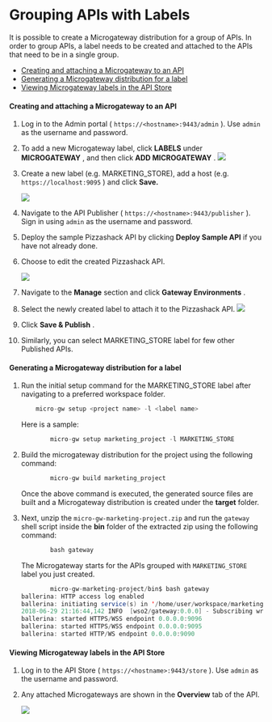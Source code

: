 # Grouping APIs with Labels

It is possible to create a Microgateway distribution for a group of APIs. In order to group APIs, a label needs to be created and attached to the APIs that need to be in a single group.

-   [Creating and attaching a Microgateway to an API](#GroupingAPIswithLabels-CreatingandattachingaMicrogatewaytoanAPI)
-   [Generating a Microgateway distribution for a label](#GroupingAPIswithLabels-GeneratingaMicrogatewaydistributionforalabel)
-   [Viewing Microgateway labels in the API Store](#GroupingAPIswithLabels-ViewingMicrogatewaylabelsintheAPIStore)

#### Creating and attaching a Microgateway to an API

1.  Log in to the Admin portal ( `https://<hostname>:9443/admin` ). Use `admin` as the username and password.

2.  To add a new Microgateway label, click **LABELS** under **MICROGATEWAY** , and then click **ADD MICROGATEWAY** .
    ![]({{base_path}}/assets/attachments/103333763/103333764.png)
3.  Create a new label (e.g. MARKETING\_STORE), add a host (e.g. `https://localhost:9095` ) and click **Save.**

    ![]({{base_path}}/assets/attachments/103333763/103333765.png)

4.  Navigate to the API Publisher ( `https://<hostname>:9443/publisher` ). Sign in using `admin` as the username and password.
5.  Deploy the sample Pizzashack API by clicking **Deploy Sample API** if you have not already done.
6.  Choose to edit the created Pizzashack API.

    ![]({{base_path}}/assets/attachments/103333763/103333766.png)

7.  Navigate to the **Manage** section and click **Gateway Environments** .

8.  Select the newly created label to attach it to the Pizzashack API.
    ![]({{base_path}}/assets/attachments/103333763/103333767.png)
9.  Click **Save & Publish** .
10. Similarly, you can select MARKETING\_STORE label for few other Published APIs.

#### Generating a Microgateway distribution for a label

1.  Run the initial setup command for the MARKETING\_STORE label after navigating to a preferred workspace folder.

    ``` java
        micro-gw setup <project name> -l <label name> 
    ```

    Here is a sample:

    ``` java
            micro-gw setup marketing_project -l MARKETING_STORE 
    ```

2.  Build the microgateway distribution for the project using the following command:

    ``` java
            micro-gw build marketing_project
    ```

    Once the above command is executed, the generated source files are built and a Microgateway distribution is created under the **target** folder.

3.  Next, unzip the `micro-gw-marketing-project.zip` and run the `gateway` shell script inside the **bin** folder of the extracted zip using the following command:

    ``` java
            bash gateway 
    ```

    The Microgateway starts for the APIs grouped with `MARKETING_STORE` label you just created.

    ``` java
            micro-gw-marketing-project/bin$ bash gateway
    ballerina: HTTP access log enabled
    ballerina: initiating service(s) in '/home/user/workspace/marketing-project/target/micro-gw-marketing-project/exec/marketing-project.balx'
    2018-06-29 21:16:44,142 INFO  [wso2/gateway:0.0.0] - Subscribing writing method to event stream 
    ballerina: started HTTPS/WSS endpoint 0.0.0.0:9096
    ballerina: started HTTPS/WSS endpoint 0.0.0.0:9095
    ballerina: started HTTP/WS endpoint 0.0.0.0:9090
    ```
#### Viewing Microgateway labels in the API Store

1.  Log in to the API Store ( `https://<hostname>:9443/store` ). Use `admin` as the username and password.
2.  Any attached Microgateways are shown in the **Overview** tab of the API.

    ![]({{base_path}}/assets/attachments/103333763/103333768.png)


